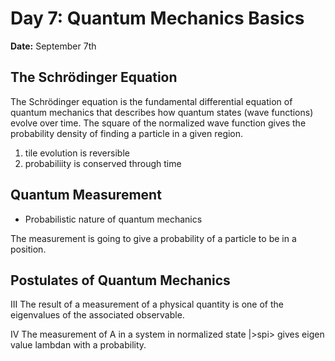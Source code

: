 # Day 7: Quantum Mechanics Basics

**Date:** September 7th  

## The Schrödinger Equation

The Schrödinger equation is the fundamental differential equation of quantum mechanics that describes how quantum states (wave functions) evolve over time. The square of the normalized wave function gives the probability density of finding a particle in a given region.


1. tile evolution is reversible
2. probabiliity is conserved through time

## Quantum Measurement

- Probabilistic nature of quantum mechanics

The measurement is going to give a probability of a particle to be in a position. 



## Postulates of Quantum Mechanics

III The result of a measurement of a physical quantity is one of the eigenvalues of the associated observable.

IV The measurement of A in a system in normalized state |>spi> gives eigen value lambdan with a probability.


